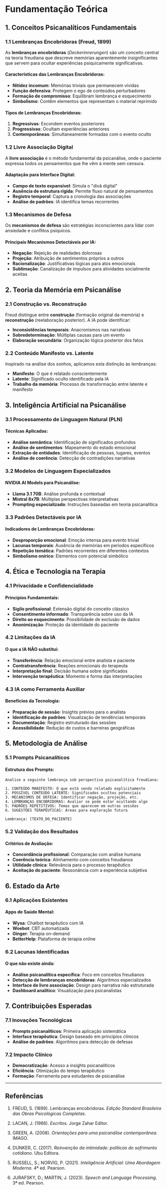 # Fundamentação Teórica

## 1. Conceitos Psicanalíticos Fundamentais

### 1.1 Lembranças Encobridoras (Freud, 1899)

As **lembranças encobridoras** (*Deckerinnerungen*) são um conceito central na teoria freudiana que descreve memórias aparentemente insignificantes que servem para ocultar experiências psiquicamente significativas. 

#### Características das Lembranças Encobridoras:
- **Nitidez incomum**: Memórias triviais que permanecem vívidas
- **Função defensiva**: Protegem o ego de conteúdos perturbadores
- **Formação de compromisso**: Equilibram lembrança e esquecimento
- **Simbolismo**: Contêm elementos que representam o material reprimido

#### Tipos de Lembranças Encobridoras:
1. **Regressivas**: Escondem eventos posteriores
2. **Progressivas**: Ocultam experiências anteriores  
3. **Contemporâneas**: Simultaneamente formadas com o evento oculto

### 1.2 Livre Associação Digital

A **livre associação** é o método fundamental da psicanálise, onde o paciente expressa todos os pensamentos que lhe vêm à mente sem censura.

#### Adaptação para Interface Digital:
- **Campo de texto expansível**: Simula o "divã digital"
- **Ausência de estrutura rígida**: Permite fluxo natural de pensamentos
- **Registro temporal**: Captura a cronologia das associações
- **Análise de padrões**: IA identifica temas recorrentes

### 1.3 Mecanismos de Defesa

Os **mecanismos de defesa** são estratégias inconscientes para lidar com ansiedade e conflitos psíquicos.

#### Principais Mecanismos Detectáveis por IA:
- **Negação**: Rejeição de realidades dolorosas
- **Projeção**: Atribuição de sentimentos próprios a outros
- **Racionalização**: Justificativas lógicas para atos emocionais
- **Sublimação**: Canalização de impulsos para atividades socialmente aceitas

## 2. Teoria da Memória em Psicanálise

### 2.1 Construção vs. Reconstrução

Freud distingue entre **construção** (formação original da memória) e **reconstrução** (reelaboração posterior). A IA pode identificar:

- **Inconsistências temporais**: Anacronismos nas narrativas
- **Sobredeterminação**: Múltiplas causas para um evento
- **Elaboração secundária**: Organização lógica posterior dos fatos

### 2.2 Conteúdo Manifesto vs. Latente

Inspirado na análise dos sonhos, aplicamos esta distinção às lembranças:

- **Manifesto**: O que é relatado conscientemente
- **Latente**: Significado oculto identificado pela IA
- **Trabalho da memória**: Processo de transformação entre latente e manifesto

## 3. Inteligência Artificial na Psicanálise

### 3.1 Processamento de Linguagem Natural (PLN)

#### Técnicas Aplicadas:
- **Análise semântica**: Identificação de significados profundos
- **Análise de sentimentos**: Mapeamento do estado emocional
- **Extração de entidades**: Identificação de pessoas, lugares, eventos
- **Análise de coerência**: Detecção de contradições narrativas

### 3.2 Modelos de Linguagem Especializados

#### NVIDIA AI Models para Psicanálise:
- **Llama 3.1 70B**: Análise profunda e contextual
- **Mistral 8x7B**: Múltiplas perspectivas interpretativas
- **Prompting especializado**: Instruções baseadas em teoria psicanalítica

### 3.3 Padrões Detectáveis por IA

#### Indicadores de Lembranças Encobridoras:
- **Desproporção emocional**: Emoção intensa para evento trivial
- **Lacunas temporais**: Ausência de memórias em períodos específicos
- **Repetição temática**: Padrões recorrentes em diferentes contextos
- **Simbolismo onírico**: Elementos com potencial simbólico

## 4. Ética e Tecnologia na Terapia

### 4.1 Privacidade e Confidencialidade

#### Princípios Fundamentais:
- **Sigilo profissional**: Extensão digital do conceito clássico
- **Consentimento informado**: Transparência sobre uso da IA
- **Direito ao esquecimento**: Possibilidade de exclusão de dados
- **Anonimização**: Proteção da identidade do paciente

### 4.2 Limitações da IA

#### O que a IA NÃO substitui:
- **Transferência**: Relação emocional entre analista e paciente
- **Contratransferência**: Reações emocionais do terapeuta
- **Interpretação final**: Decisão humana sobre significados
- **Intervenção terapêutica**: Momento e forma das interpretações

### 4.3 IA como Ferramenta Auxiliar

#### Benefícios da Tecnologia:
- **Preparação de sessão**: Insights prévios para o analista
- **Identificação de padrões**: Visualização de tendências temporais
- **Documentação**: Registro estruturado das sessões
- **Acessibilidade**: Redução de custos e barreiras geográficas

## 5. Metodologia de Análise

### 5.1 Prompts Psicanalíticos

#### Estrutura dos Prompts:
```
Analise a seguinte lembrança sob perspectiva psicanalítica freudiana:

1. CONTEÚDO MANIFESTO: O que está sendo relatado explicitamente
2. POSSÍVEL CONTEÚDO LATENTE: Significados ocultos potenciais
3. MECANISMOS DE DEFESA: Identificar negação, projeção, etc.
4. LEMBRANÇAS ENCOBRIDORAS: Avaliar se pode estar ocultando algo
5. PADRÕES REPETITIVOS: Temas que aparecem em outras sessões
6. SUGESTÕES TERAPÊUTICAS: Áreas para exploração futura

Lembrança: [TEXTO_DO_PACIENTE]
```

### 5.2 Validação dos Resultados

#### Critérios de Avaliação:
- **Concordância profissional**: Comparação com análise humana
- **Coerência teórica**: Alinhamento com conceitos freudianos
- **Utilidade clínica**: Relevância para o processo terapêutico
- **Aceitação do paciente**: Ressonância com a experiência subjetiva

## 6. Estado da Arte

### 6.1 Aplicações Existentes

#### Apps de Saúde Mental:
- **Wysa**: Chatbot terapêutico com IA
- **Woebot**: CBT automatizada
- **Ginger**: Terapia on-demand
- **BetterHelp**: Plataforma de terapia online

### 6.2 Lacunas Identificadas

#### O que não existe ainda:
- **Análise psicanalítica específica**: Foco em conceitos freudianos
- **Detecção de lembranças encobridoras**: Algoritmos especializados
- **Interface de livre associação**: Design para narrativa não estruturada
- **Dashboard analítico**: Visualização para psicanalistas

## 7. Contribuições Esperadas

### 7.1 Inovações Tecnológicas
- **Prompts psicanalíticos**: Primeira aplicação sistemática
- **Interface terapêutica**: Design baseado em princípios clínicos
- **Análise de padrões**: Algoritmos para detecção de defesas

### 7.2 Impacto Clínico
- **Democratização**: Acesso a insights psicanalíticos
- **Eficiência**: Otimização do tempo terapêutico
- **Formação**: Ferramenta para estudantes de psicanálise

---

## Referências

1. FREUD, S. (1899). Lembranças encobridoras. *Edição Standard Brasileira das Obras Psicológicas Completas*.

2. LACAN, J. (1966). *Escritos*. Jorge Zahar Editor.

3. GREEN, A. (2008). *Orientações para uma psicanálise contemporânea*. IMAGO.

4. DUNKER, C. (2017). *Reinvenção da intimidade: políticas do sofrimento cotidiano*. Ubu Editora.

5. RUSSELL, S.; NORVIG, P. (2021). *Inteligência Artificial: Uma Abordagem Moderna*. 4ª ed. Pearson.

6. JURAFSKY, D.; MARTIN, J. (2023). *Speech and Language Processing*. 3ª ed. Pearson.